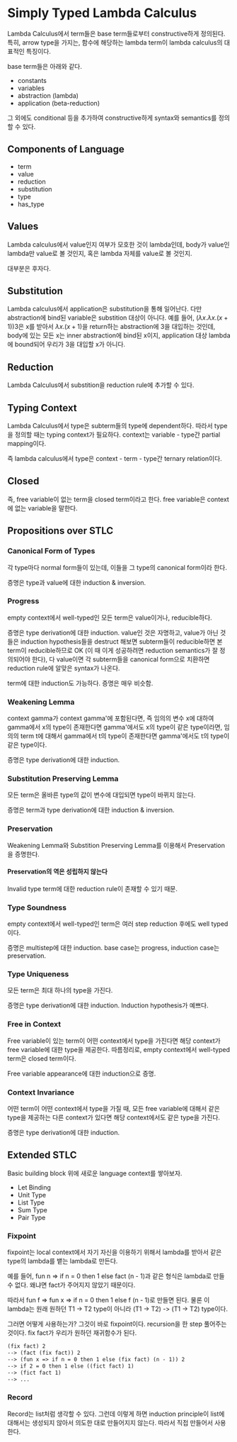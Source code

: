 # Simply Typed Lambda Calculus

Lambda Calculus에서 term들은 base term들로부터 constructive하게 정의된다.
특히, arrow type을 가지는, 함수에 해당하는 lambda term이 lambda calculus의 대표적인 특징이다.

base term들은 아래와 같다.

* constants
* variables
* abstraction (lambda)
* application (beta-reduction)

그 외에도 conditional 등을 추가하여 constructive하게 syntax와 semantics를 정의할 수 있다.

## Components of Language

* term
* value
* reduction
* substitution
* type
* has_type

## Values

Lambda calculus에서 value인지 여부가 모호한 것이 lambda인데,
body가 value인 lambda만 value로 볼 것인지, 혹은 lambda 자체를 value로 볼 것인지.

대부분은 후자다.

## Substitution

Lambda calculus에서 application은 substitution을 통해 일어난다.
다만 abstraction에 bind된 variable은 substition 대상이 아니다.
예를 들어, $(\lambda x. \lambda x. (x + 1)) 3$은 x를 받아서 $\lambda x.(x+1)$을 return하는 abstraction에 3을 대입하는 것인데, body에 있는 모든 x는 inner abstraction에 bind된 x이지, application 대상 lambda에 bound되어 우리가 3을 대입할 x가 아니다.

## Reduction

Lambda Calculus에서 substition을 reduction rule에 추가할 수 있다.

## Typing Context

Lambda Calculus에서 type은 subterm들의 type에 dependent하다.
따라서 type을 정의할 때는 typing context가 필요하다.
context는 variable - type간 partial mapping이다.

즉 lambda calculus에서 type은 context - term - type간 ternary relation이다.

## Closed

즉, free variable이 없는 term을 closed term이라고 한다.
free variable은 context에 없는 variable을 말한다.

## Propositions over STLC

### Canonical Form of Types

각 type마다 normal form들이 있는데, 이들을 그 type의 canonical form이라 한다.

증명은 type과 value에 대한 induction & inversion.

### Progress

empty context에서 well-typed인 모든 term은 value이거나, reducible하다.

증명은 type derivation에 대한 induction. value인 것은 자명하고,
value가 아닌 것들은 induction hypothesis들을 destruct 해보면 subterm들이 reducible하면
본 term이 reducible하므로 OK (이 때 이게 성공하려면 reduction semantics가 잘 정의되어야 한다),
다 value이면 각 subterm들을 canonical form으로 치환하면 reduction rule에 알맞은 syntax가 나온다.

term에 대한 induction도 가능하다. 증명은 매우 비슷함.

### Weakening Lemma

context gamma가 context gamma'에 포함된다면, 즉 임의의 변수 x에 대하여 gamma에서 x의 type이 존재한다면 gamma'에서도 x의 type이 같은 type이라면, 임의의 term t에 대해서 gamma에서 t의 type이 존재한다면 gamma'에서도 t의 type이 같은 type이다.

증명은 type derivation에 대한 induction.

### Substitution Preserving Lemma

모든 term은 올바른 type의 값이 변수에 대입되면 type이 바뀌지 않는다.

증명은 term과 type derivation에 대한 induction & inversion.

### Preservation

Weakening Lemma와 Substition Preserving Lemma를 이용해서 Preservation을 증명한다.

#### Preservation의 역은 성립하지 않는다

Invalid type term에 대한 reduction rule이 존재할 수 있기 때문.

### Type Soundness

empty context에서 well-typed인 term은 여러 step reduction 후에도 well typed이다.

증명은 multistep에 대한 induction. base case는 progress, induction case는 preservation.

### Type Uniqueness

모든 term은 최대 하나의 type을 가진다.

증명은 type derivation에 대한 induction. Induction hypothesis가 예쁘다.

### Free in Context

Free variable이 있는 term이 어떤 context에서 type을 가진다면 해당 context가 free variable에 대한 type을 제공한다. 따름정리로, empty context에서 well-typed term은 closed term이다.

Free variable appearance에 대한 induction으로 증명.

### Context Invariance

어떤 term이 어떤 context에서 type을 가질 때, 모든 free variable에 대해서 같은 type을 제공하는 다른 context가 있다면 해당 context에서도 같은 type을 가진다.

증명은 type derivation에 대한 induction.

## Extended STLC

Basic building block 위에 새로운 language context를 쌓아보자.

* Let Binding
* Unit Type
* List Type
* Sum Type
* Pair Type

### Fixpoint

fixpoint는 local context에서 자기 자신을 이용하기 위해서
lambda를 받아서 같은 type의 lambda를 뱉는 lambda로 만든다.

예를 들어, fun n => if n = 0 then 1 else fact (n - 1)과 같은 형식은
lambda로 만들 수 없다. 왜냐면 fact가 주어지지 않았기 때문이다.

따라서 fun f => fun x => if n = 0 then 1 else f (n - 1)로 만들면 된다.
물론 이 lambda는 원래 원하던 T1 -> T2 type이 아니라 (T1 -> T2) -> (T1 -> T2) type이다.

그러면 어떻게 사용하는가? 그것이 바로 fixpoint이다. recursion을 한 step 풀어주는 것이다.
fix fact가 우리가 원하던 재귀함수가 된다.

```txt
(fix fact) 2
--> (fact (fix fact)) 2
--> (fun x => if n = 0 then 1 else (fix fact) (n - 1)) 2
--> if 2 = 0 then 1 else ((fict fact) 1)
--> (fict fact 1)
--> ...
```

### Record

Record는 list처럼 생각할 수 있다. 그런데 이렇게 하면 induction principle이
list에 대해서는 생성되지 않아서 의도한 대로 만들어지지 않는다.
따라서 직접 만들어서 사용한다.
